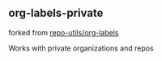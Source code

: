 ## org-labels-private

forked from [repo-utils/org-labels](https://github.com/repo-utils/org-labels)

Works with private organizations and repos
